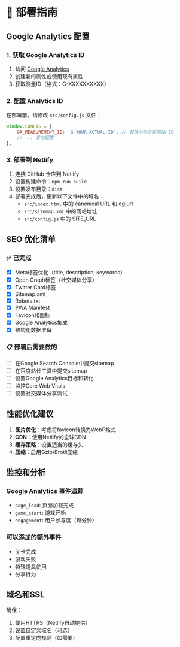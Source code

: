 # 🚀 部署指南

## Google Analytics 配置

### 1. 获取 Google Analytics ID

1. 访问 [Google Analytics](https://analytics.google.com/)
2. 创建新的属性或使用现有属性
3. 获取测量ID（格式：G-XXXXXXXXXX）

### 2. 配置 Analytics ID

在部署前，请修改 `src/config.js` 文件：

```javascript
window.CONFIG = {
    GA_MEASUREMENT_ID: 'G-YOUR-ACTUAL-ID', // 替换为你的实际GA ID
    // ... 其他配置
};
```

### 3. 部署到 Netlify

1. 连接 GitHub 仓库到 Netlify
2. 设置构建命令：`npm run build`
3. 设置发布目录：`dist`
4. 部署完成后，更新以下文件中的域名：
   - `src/index.html` 中的 canonical URL 和 og:url
   - `src/sitemap.xml` 中的网站地址
   - `src/config.js` 中的 SITE_URL

## SEO 优化清单

### ✅ 已完成
- [x] Meta标签优化（title, description, keywords）
- [x] Open Graph标签（社交媒体分享）
- [x] Twitter Card标签
- [x] Sitemap.xml
- [x] Robots.txt
- [x] PWA Manifest
- [x] Favicon和图标
- [x] Google Analytics集成
- [x] 结构化数据准备

### 📋 部署后需要做的
- [ ] 在Google Search Console中提交sitemap
- [ ] 在百度站长工具中提交sitemap
- [ ] 设置Google Analytics目标和转化
- [ ] 监控Core Web Vitals
- [ ] 设置社交媒体分享测试

## 性能优化建议

1. **图片优化**：考虑将favicon转换为WebP格式
2. **CDN**：使用Netlify的全球CDN
3. **缓存策略**：设置适当的缓存头
4. **压缩**：启用Gzip/Brotli压缩

## 监控和分析

### Google Analytics 事件追踪
- `page_load`: 页面加载完成
- `game_start`: 游戏开始
- `engagement`: 用户参与度（每分钟）

### 可以添加的额外事件
- 关卡完成
- 游戏失败
- 特殊道具使用
- 分享行为

## 域名和SSL

确保：
1. 使用HTTPS（Netlify自动提供）
2. 设置自定义域名（可选）
3. 配置重定向规则（如需要）